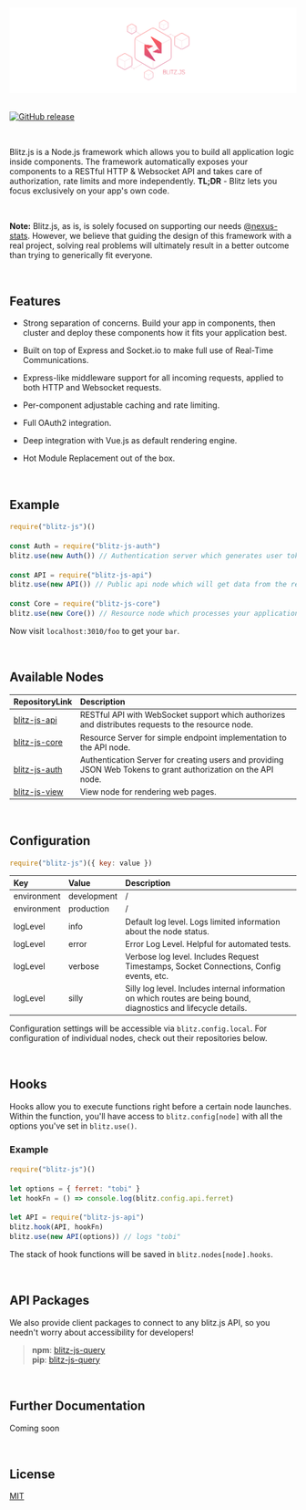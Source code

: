 [![blitz.js](/banner.png)](https://github.com/nexus-devs)

##  

[![GitHub release](https://img.shields.io/github/release/nexus-devs/blitz-js.svg)]()

<br>

Blitz.js is a Node.js framework which allows you to build all application logic inside components. The framework automatically exposes your components to a RESTful HTTP & Websocket API and takes care of authorization, rate limits and more independently. **TL;DR** - Blitz lets you focus exclusively on your app's own code.

<br>

**Note:** Blitz.js, as is, is solely focused on supporting our needs [@nexus-stats](https://github.com/nexus-devs/nexus-stats). However, we believe that guiding the design of this framework with a real project, solving real problems will ultimately result in a better outcome than trying to generically fit everyone. 

<br>

## Features
- Strong separation of concerns. Build your app in components, then cluster and deploy these components how it fits your application best.

- Built on top of Express and Socket.io to make full use of Real-Time Communications.

- Express-like middleware support for all incoming requests, applied to both HTTP and Websocket requests.

- Per-component adjustable caching and rate limiting.

- Full OAuth2 integration.

- Deep integration with Vue.js as default rendering engine.

- Hot Module Replacement out of the box.

<br>

## Example

```javascript
require("blitz-js")()

const Auth = require("blitz-js-auth")
blitz.use(new Auth()) // Authentication server which generates user tokens

const API = require("blitz-js-api")
blitz.use(new API()) // Public api node which will get data from the resource node below

const Core = require("blitz-js-core")
blitz.use(new Core()) // Resource node which processes your application logic
```
Now visit `localhost:3010/foo` to get your `bar`.

<br>

## Available Nodes
| RepositoryLink          | Description   |
|:------------- |:------------- |
| [blitz-js-api](https://github.com/nexus-devs/blitz-js-api) | RESTful API with WebSocket support which authorizes and distributes requests to the resource node. |
| [blitz-js-core](https://github.com/nexus-devs/blitz-js-core) | Resource Server for simple endpoint implementation to the API node. |
| [blitz-js-auth](https://github.com/nexus-devs/blitz-js-auth) | Authentication Server for creating users and providing JSON Web Tokens to grant authorization on the API node.
| [blitz-js-view](https://github.com/nexus-devs/blitz-js-view) | View node for rendering web pages.

<br>

## Configuration
```javascript
require("blitz-js")({ key: value })
```

| Key           | Value         | Description   |
|:------------- |:------------- |:------------- |
| environment   | development   | / | 
| environment   | production    | / | 
| logLevel      | info          | Default log level. Logs limited information about the node status. |
| logLevel      | error         | Error Log Level. Helpful for automated tests. |
| logLevel      | verbose       | Verbose log level. Includes Request Timestamps, Socket Connections, Config events, etc. |
| logLevel      | silly         | Silly log level. Includes internal information on which routes are being bound, diagnostics and lifecycle details. |

Configuration settings will be accessible via `blitz.config.local`. For configuration of individual nodes, check out their repositories below.

<br>

## Hooks
Hooks allow you to execute functions right before a certain node launches. Within the function, you'll have access to `blitz.config[node]` with all the options you've set in `blitz.use()`.

### Example
```javascript
require("blitz-js")()

let options = { ferret: "tobi" }
let hookFn = () => console.log(blitz.config.api.ferret)

let API = require("blitz-js-api")
blitz.hook(API, hookFn)
blitz.use(new API(options)) // logs "tobi"
```
The stack of hook functions will be saved in `blitz.nodes[node].hooks`.

<br>

## API Packages
We also provide client packages to connect to any blitz.js API, so you needn't worry about accessibility for developers! <br>


>**npm**: [blitz-js-query](https://www.npmjs.com/package/blitz-js-query)<br>
>**pip**: [blitz-js-query](https://pypi.python.org/pypi?:action=display&name=blitz-js-query)
<br>

## Further Documentation
Coming soon

<br>

## License
[MIT](/LICENSE)
